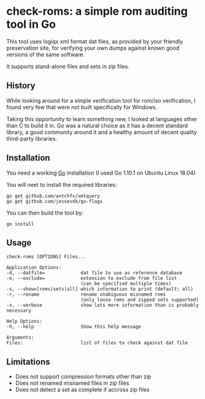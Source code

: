 check-roms: a simple rom auditing tool in Go
============================================

This tool uses logiqx xml format dat files, as provided by your friendly preservation site, for verifying your own dumps against known good versions of the same software.

It supports stand-alone files and sets in zip files.

History
-------

While looking around for a simple verification tool for rom/iso verification, I found very few that were not built specifically for Windows.

Taking this opportunity to learn something new, I looked at languages other than C to build it in. Go was a natural choice as it has a decent standard library, a good community around it and a healthy amount of decent quality third-party libraries.

Installation
------------

You need a working [Go](https://golang.org/) installation (I used Go 1.10.1 on Ubuntu Linux 18.04)

You will neet to install the required libraries:

    go get github.com/antchfx/xmlquery
    go get github.com/jessevdk/go-flags

You can then build the tool by:

    go install

Usage
-----
    check-roms [OPTIONS] Files...

    Application Options:
    -d, --datfile=             dat file to use as reference database
    -e, --exclude=             extension to exclude from file list
                               (can be specified multiple times)
    -s, --show=[roms|sets|all] which information to print (default: all)
    -r, --rename               rename unabiguous misnamed roms
                               (only loose roms and zipped sets supported)
    -v, --verbose              show lots more information than is probably necessary

    Help Options:
    -h, --help                 Show this help message

    Arguments:
    Files:                     list of files to check against dat file

Limitations
-----------

- Does not support compression formats other than zip
- Does not renamed misnamed files in zip files 
- Does not detect a set as complete if accross zip files
